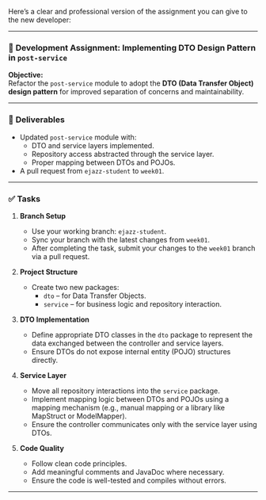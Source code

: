 Here’s a clear and professional version of the assignment you can give to the new developer:

---

### 📝 **Development Assignment: Implementing DTO Design Pattern in `post-service`**

**Objective:**  
Refactor the `post-service` module to adopt the **DTO (Data Transfer Object) design pattern** for improved separation of concerns and maintainability.

---
### 📌 **Deliverables**
- Updated `post-service` module with:
  - DTO and service layers implemented.
  - Repository access abstracted through the service layer.
  - Proper mapping between DTOs and POJOs.
- A pull request from `ejazz-student` to `week01`.

---

### ✅ **Tasks**

1. **Branch Setup**
   - Use your working branch: `ejazz-student`.
   - Sync your branch with the latest changes from `week01`.
   - After completing the task, submit your changes to the `week01` branch via a pull request.

2. **Project Structure**
   - Create two new packages:
     - `dto` – for Data Transfer Objects.
     - `service` – for business logic and repository interaction.

3. **DTO Implementation**
   - Define appropriate DTO classes in the `dto` package to represent the data exchanged between the controller and service layers.
   - Ensure DTOs do not expose internal entity (POJO) structures directly.

4. **Service Layer**
   - Move all repository interactions into the `service` package.
   - Implement mapping logic between DTOs and POJOs using a mapping mechanism (e.g., manual mapping or a library like MapStruct or ModelMapper).
   - Ensure the controller communicates only with the service layer using DTOs.

5. **Code Quality**
   - Follow clean code principles.
   - Add meaningful comments and JavaDoc where necessary.
   - Ensure the code is well-tested and compiles without errors.

---
